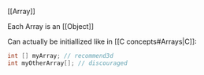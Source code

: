 [[Array]]

Each Array is an [[Object]]

Can actually be initiallized like in [[C concepts#Arrays|C]]:

```java
int [] myArray; // recommend3d
int myOtherArray[]; // discouraged
```
